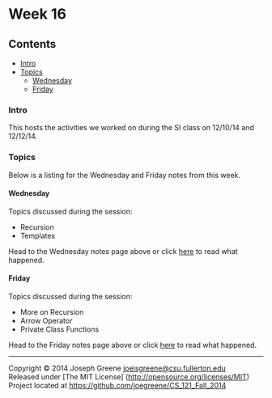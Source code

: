 # Week 16

## Contents
- [Intro](#intro)
- [Topics](#topics)
  - [Wednesday](#wednesday)
  - [Friday](#friday)
  
### Intro
This hosts the activities we worked on during the SI class on 12/10/14 and 12/12/14.

### Topics
Below is a listing for the Wednesday and Friday notes from this week.

#### Wednesday
Topics discussed during the session:
- Recursion
- Templates

Head to the Wednesday notes page above or click [here](WED_NOTES.md) to read 
what happened.

#### Friday
Topics discussed during the session:
- More on Recursion
- Arrow Operator
- Private Class Functions

Head to the Friday notes page above or click [here](FRI_NOTES.md) to read 
what happened.

-------------------------------------------------------------------------------

Copyright &copy; 2014 Joseph Greene <joeisgreene@csu.fullerton.edu>  
Released under [The MIT License] (http://opensource.org/licenses/MIT)  
Project located at <https://github.com/joegreene/CS_121_Fall_2014>